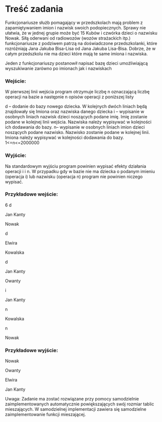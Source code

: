 # Treść zadania
Funkcjonariusze służb pomagający w przedszkolach mają problem z zapamiętywaniem imion i nazwisk swoich podopiecznych. Sprawy nie ułatwia, że w jednej grupie może być 15 Kubów i czwórka dzieci o nazwisku Nowak. Siłą oderwani od radiowozów (wozów strażackich itp.) funkcjonariusze z podziwem patrzą na doświadczone przedszkolanki, które rozróżniają Jana Jakuba Bisa-Lisa od Jana Jakuba Lisa-Bisa. Dobrze, że w całym przedszkolu nie ma dzieci które mają te same imiona i nazwiska.

Jeden z funkcjonariuszy postanowił napisać bazę dzieci umożliwiającą wyszukiwanie zarówno po imionach jak i nazwiskach

### Wejście:
W pierwszej linii wejścia program otrzymuje liczbę n oznaczającą liczbę operacji na bazie a następnie n opisów operacji z poniższej listy

d – dodanie do bazy nowego dziecka. W kolejnych dwóch liniach będą znajdowały się Imiona oraz nazwiska danego dziecka
i – wypisanie w osobnych liniach nazwisk dzieci noszących podane imię. Imię zostanie podane w kolejnej linii wejścia. Nazwiska należy wypisywać w kolejności ich dodawania do bazy.
n– wypisanie w osobnych liniach imion dzieci noszących podane nazwisko. Nazwisko zostanie podane w kolejnej linii. Imiona należy wypisywać w kolejności dodawania do bazy.
1<=n<=2000000

### Wyjście:
Na standardowym wyjściu program powinien wypisać efekty działania operacji i i n. W przypadku gdy w bazie nie ma dziecka o podanym imieniu (operacja i) lub nazwisku (operacja n) program nie powinien niczego wypisać.

### Przykładowe wejście:

6
d

Jan Kanty

Nowak

d

Elwira

Kowalska

d

Jan Kanty

Owanty

i 

Jan Kanty

n

Kowalska

n

Nowak

### Przykładowe wyjście:

Nowak

Owanty

Elwira

Jan Kanty

Uwaga:
Zadanie ma zostać rozwiązane przy pomocy samodzielnie zaimplementowanych automatycznie powiększających swój rozmiar tablic mieszających. W samodzielnej implementacji zawiera się samodzielne zaimplementowanie funkcji mieszającej.

